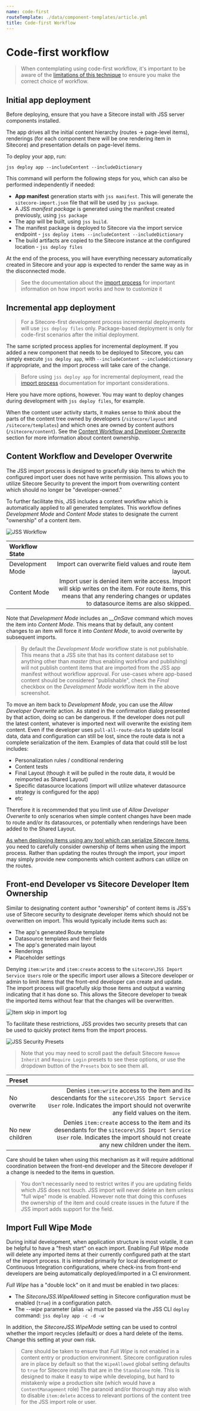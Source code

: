```yaml
---
name: code-first
routeTemplate: ./data/component-templates/article.yml
title: Code-first Workflow
---
```


# Code-first workflow

> When contemplating using code-first workflow, it's important to be aware of the [limitations of this technique](/docs/techniques/working-disconnected/import-process) to ensure you make the correct choice of workflow.

## Initial app deployment

Before deploying, ensure that you have a Sitecore install with JSS server components installed.

The app drives all the initial content hierarchy (routes -> page-level items), renderings (for each component there will be one rendering item in Sitecore) and presentation details on page-level items.

To deploy your app, run:

```
jss deploy app --includeContent --includeDictionary
```

This command will perform the following steps for you, which can also be performed independently if needed:

* **App manifest** generation starts with `jss manifest`. This will generate the `sitecore-import.json` file that will be used by `jss package`.
* A JSS _manifest package_ is generated using the manifest created previously, using `jss package`
* The app will be built, using `jss build`.
* The manifest package is deployed to Sitecore via the import service endpoint - `jss deploy items --includeContent --includeDictionary`
* The build artifacts are copied to the Sitecore instance at the configured location - `jss deploy files`

At the end of the process, you will have everything necessary automatically created in Sitecore and your app is expected to render the same way as in the disconnected mode.

> See the documentation about the [import process](/docs/techniques/working-disconnected/import-process) for important information on how import works and how to customize it

## Incremental app deployment

> For a Sitecore-first development process incremental deployments will use `jss deploy files` only. Package-based deployment is only for code-first scenarios after the initial deployment.

The same scripted process applies for incremental deployment. If you added a new component that needs to be deployed to Sitecore, you can simply execute `jss deploy app`, with `--includeContent --includeDictionary` if appropriate, and the import process will take care of the change.

> Before using `jss deploy app` for incremental deployment, read the [import process](/docs/techniques/working-disconnected/import-process) documentation for important considerations.

Here you have more options, however. You may want to deploy changes during development with `jss deploy files`, for example.

When the content user activity starts, it makes sense to think about the parts of the content tree owned by developers (`/sitecore/layout` and `/sitecore/templates`) and which ones are owned by content authors (`/sitecore/content`). See the [Content Workflow and Developer Overwrite](#content-workflow-and-developer-overwrite) section for more information about content ownership.

## Content Workflow and Developer Overwrite

The JSS import process is designed to gracefully skip items to which the configured import user does not have write permission. This allows you to utilize Sitecore Security to prevent the import from overwriting content which should no longer be "developer-owned."

To further facilitate this, JSS includes a content workflow which is automatically applied to all generated templates. This workflow defines *Development Mode* and *Content Mode* states to designate the current "ownership" of a content item.

![JSS Workflow](/dist/JssDocs/assets/img/jss-workflow.png "JSS Workflow")

| Workflow State     |         |
|:-------------------|--------:|
| Development Mode   | Import can overwrite field values and route item layout.  |
| Content Mode       | Import user is denied item write access. Import will skip writes on the item. For route items, this means that any rendering changes or updates to datasource items are also skipped. |

Note that *Development Mode* includes an *__OnSave* command which moves the item into *Content Mode*. This means that by default, any content changes to an item will force it into *Content Mode*, to avoid overwrite by subsequent imports.

> By default the *Development Mode* workflow state is not publishable. This means that a JSS site that has its content database set to anything other than _master_ (thus enabling workflow and publishing) will not publish content items that are imported from the JSS app manifest without workflow approval. For use-cases where app-based content should be considered "publishable", check the *Final* checkbox on the *Development Mode* workflow item in the above screenshot.

To move an item back to *Development Mode*, you can use the *Allow Developer Overwrite* action. As stated in the confirmation dialog presented by that action, doing so can be dangerous. If the developer does not pull the latest content, whatever is imported next will overwrite the existing item content. Even if the developer uses `pull-all-route-data` to update local data, data and configuration can still be lost, since the route data is not a complete serialization of the item. Examples of data that could still be lost includes:

* Personalization rules / conditional rendering
* Content tests
* Final Layout (though it will be pulled in the route data, it would be reimported as Shared Layout)
* Specific datasource locations (import will utilize whatever datasource strategy is configured for the app)
* etc

Therefore it is recommended that you limit use of *Allow Developer Overwrite* to only scenarios when simple content changes have been made to route and/or its datasources, or potentially when renderings have been added to the Shared Layout.

[As when deploying items using any tool which can serialize Sitecore items](https://sitecore.stackexchange.com/a/1046), you need to carefully consider ownership of items when using the import process. Rather than updating the routes through the import, your import may simply provide new components which content authors can utilize on the routes.

## Front-end Developer vs Sitecore Developer Item Ownership

Similar to designating content author "ownership" of content items is JSS's use of Sitecore security to designate developer items which should not be overwritten on import. This would typically include items such as:

* The app's generated Route template
* Datasource templates and their fields
* The app's generated main layout
* Renderings
* Placeholder settings

Denying `item:write` and `item:create` access to the `sitecore\JSS Import Service Users` role or the specific import user allows a Sitecore developer or admin to limit items that the front-end developer can create and update. The import process will gracefully skip those items and output a warning indicating that it has done so. This allows the Sitecore developer to tweak the imported items without fear that the changes will be overwritten.

![Item skip in import log](/dist/JssDocs/assets/img/security-item-skip.png "Item skip in import log")

To facilitate these restrictions, JSS provides two security presets that can be used to quickly protect items from the import process.

![JSS Security Presets](/dist/JssDocs/assets/img/security-presets.png "Security presets")

>Note that you may need to scroll past the default Sitecore `Remove Inherit` and `Require Login` presets to see these options, or use the dropdown button of the `Presets` box to see them all.

| Preset             |         |
|:-------------------|--------:|
| No overwrite       |Denies `item:write` access to the item and its descendants for the `sitecore\JSS Import Service User` role. Indicates the import should not overwrite any field values on the item.  |
| No new children    |Denies `item:create` access to the item and its desendants for the `sitecore\JSS Import Service User` role. Indicates the import should not create any new children under the item. |

Care should be taken when using this mechanism as it will require additional coordination between the front-end developer and the Sitecore developer if a change is needed to the items in question.

> You don't necessarily need to restrict writes if you are updating fields which JSS does not touch. JSS import will never delete an item unless "full wipe" mode is enabled. However note that doing this confuses the ownership of the item and could create issues in the future if the JSS import adds support for the field.

## Import Full Wipe Mode

During initial development, when application structure is most volatile, it can be helpful to have a "fresh start" on each import. Enabling _Full Wipe_ mode will delete any imported items at their currently configured path at the start of the import process. It is intended primarily for local development or Continuous Integration configurations, where check-ins from front-end developers are being automatically deployed/imported in a CI environment.

_Full Wipe_ has a "double lock" on it and must be enabled in two places:
* The _SitecoreJSS.WipeAllowed_ setting in Sitecore configuration must be enabled (`true`) in a configuration patch.
* The _--wipe_ parameter (alias `-w`) must be passed via the JSS CLI `deploy` command: `jss deploy app -c -d -w`

In addition, the _SitecoreJSS.WipeMode_ setting can be used to control whether the import recycles (default) or does a hard delete of the items. Change this setting at your own risk.

> Care should be taken to ensure that _Full Wipe_ is not enabled in a content entry or production environment. Sitecore configuration rules are in place by default so that the `WipeAllowed` global setting defaults to `true` for Sitecore installs that are in the `Standalone` role. This is designed to make it easy to wipe while developing, but hard to mistakenly wipe a production site (which would have a `ContentManagement` role)  The paranoid and/or thorough may also wish to disable `item:delete` access to relevant portions of the content tree for the JSS import role or user.
